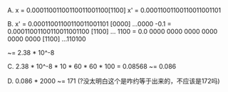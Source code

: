 A. 
x  = 0.00011001100110011001100[1100]
x' = 0.00011001100110011001101

B.
 x'   = 0.00011001100110011001101 [0000] ...0000
-0.1  = 0.00011001100110011001100 [1100] ... 1100
      = 0.0 0000 0000 0000 0000 0000 0000 [1100] ...110100

~= 2.38 * 10^-8
                                  

C.
2.38 * 10^-8 * 10 * 60 * 60 * 100 = 0.08568 ~= 0.086

D.
0.086 * 2000 ~= 171 (?没太明白这个是咋约等于出来的，不应该是172吗)

